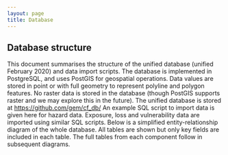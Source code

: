 ```yaml
---
layout: page
title: Database
---
```


## Database structure

This document summarises the structure of the unified database (unified February 2020) and data import scripts. The database is implemented in PostgreSQL, and uses PostGIS for geospatial operations. Data values are stored in point or with full geometry to represent polyline and polygon features. No raster data is stored in the database (though PostGIS supports raster and we may explore this in the future). The unified database is stored at https://github.com/gem/cf_db/ An example SQL script to import data is given here for hazard data. Exposure, loss and vulnerability data are imported using similar SQL scripts. Below is a simplified entity-relationship diagram of the whole database. All tables are shown but only key fields are included in each table. The full tables from each component follow in subsequent diagrams.